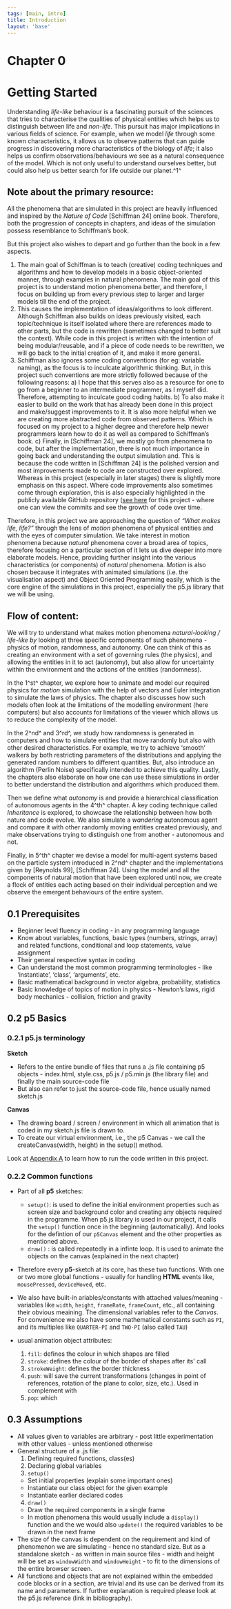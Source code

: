 ```yaml
---
tags: [main, intro]
title: Introduction
layout: 'base'
---
```


# Chapter 0

# Getting Started

Understanding *life-like* behaviour is a fascinating pursuit of the sciences that tries to characterise the qualities of physical entities which helps us to distinguish between life and *non-life*. This pursuit has major implications in various fields of science. For example, when we model *life* through some known characteristics, it allows us to observe patterns that can guide progress in discovering more characteristics of the biology of *life*; it also helps us confirm observations/behaviours we see as a natural consequence of the model. Which is not only useful to understand ourselves better, but could also help us better search for life outside our planet.^1^

## Note about the primary resource:

All the phenomena that are simulated in this project are heavily influenced and inspired by the *Nature of Code* [Schiffman 24] online book. Therefore, both the progression of concepts in chapters, and ideas of the simulation possess resemblance to Schiffman’s book.

But this project also wishes to depart and go further than the book in a few aspects.

1. The main goal of Schiffman is to teach (creative) coding techniques and algorithms and how to develop models in a basic object-oriented manner, through examples in natural phenomena. The main goal of this project is to understand motion phenomena better, and therefore, I focus on building up from every previous step to larger and larger models till the end of the project.
2. This causes the implementation of ideas/algorithms to look different. Although Schiffman also builds on ideas previously visited, each topic/technique is itself isolated where there are references made to other parts, but the code is rewritten (sometimes changed to better suit the context). While code in this project is written with the intention of being modular/reusable, and if a piece of code needs to be rewritten, we will go back to the initial creation of it, and make it more general.
3. Schiffman also ignores some coding conventions (for eg: variable naming), as the focus is to inculcate algorithmic thinking. But, in this project such conventions are more strictly followed because of the following reasons:
   a) I hope that this serves also as a resource for one to go from a beginner to an intermediate programmer, as I myself did. Therefore, attempting to inculcate good coding habits.
   b) To also make it easier to build on the work that has already been done in this project and make/suggest improvements to it. It is also more helpful when we are creating more abstracted code from observed patterns. Which is focused on my project to a higher degree and therefore help newer programmers learn how to do it as well as compared to Schiffman’s book.
   c) Finally, in \[Schiffman 24\], we mostly go from phenomena to code, but after the implementation, there is not much importance in going back and understanding the output simulation and. This is because the code written in [Schiffman 24] is the polished version and most improvements made to code are constructed over explored. Whereas in this project (especially in later stages) there is slightly more emphasis on this aspect. Where code improvements also sometimes come through exploration, this is also especially highlighted in the publicly available GitHub repository ([see here](https://github.com/beeezal/Honours-project-codes) for this project - where one can view the commits and see the growth of code over time.

Therefore, in this project we are approaching the question of *“What makes life, life?”* through the lens of *motion* phenomena of physical entities and with the eyes of computer simulation. We take interest in motion phenomena because *natural* phenomena cover a broad area of topics, therefore focusing on a particular section of it lets us dive deeper into more elaborate models. Hence, providing further insight into the various characteristics (or components) of *natural* phenomena. *Motion* is also chosen because it integrates with animated simulations (i.e. the visualisation aspect) and Object Oriented Programming easily, which is the core engine of the simulations in this project, especially the p5.js library that we will be using.

## Flow of content:

We will try to understand what makes motion phenomena *natural-looking / life-like by* looking at three specific components of such phenomena - physics of motion, randomness, and autonomy. One can think of this as creating an environment with a set of governing rules (the physics), and allowing the entities in it to act (autonomy), but also allow for uncertainty within the environment and the actions of the entities (randomness).

In the 1^st^ chapter, we explore how to animate and model our required physics for *motion* simulation with the help of vectors and Euler integration to simulate the laws of physics. The chapter also discusses how such models often look at the limitations of the modelling environment (here computers) but also accounts for limitations of the viewer which allows us to reduce the complexity of the model.

In the 2^nd^ and 3^rd^, we study how randomness is generated in computers and how to simulate entities that move randomly but also with other desired characteristics. For example, we try to achieve ‘smooth’ walkers by both restricting parameters of the distributions and applying the generated random numbers to different quantities. But, also introduce an algorithm (Perlin Noise) specifically intended to achieve this quality. Lastly, the chapters also elaborate on how one can use these simulations in order to better understand the distribution and algorithms which produced them.

Then we define what *autonomy* is and provide a hierarchical classification of autonomous agents in the 4^th^ chapter. A key coding technique called *Inheritance* is explored, to showcase the relationship between how both nature and code evolve. We also simulate a *wandering* autonomous agent and compare it with other randomly moving entities created previously, and make observations trying to distinguish one from another - autonomous and not.

Finally, in 5^th^ chapter we devise a model for multi-agent systems based on the particle system introduced in 2^nd^ chapter and the implementations given by [Reynolds 99], [Schiffman 24]. Using the model and all the components of natural motion that have been explored until now, we create a flock of entities each acting based on their individual perception and we observe the emergent behaviours of the entire system.

## 0.1 Prerequisites

- Beginner level fluency in coding - in any programming language
- Know about variables, functions, basic types (numbers, strings, array) and related functions, conditional and loop statements, value assignment
- Their general respective syntax in coding
- Can understand the most common programming terminologies - like ‘instantiate’, ‘class’, ‘arguments’, etc.
- Basic mathematical background in vector algebra, probability, statistics
- Basic knowledge of topics of motion in physics - Newton’s laws, rigid body mechanics - collision, friction and gravity

## 0.2 p5 Basics

### 0.2.1 p5.js terminology

**Sketch**

- Refers to the entire bundle of files that runs a .js file containing p5 objects - index.html, style.css, p5.js / p5.min.js (the library file) and finally the main source-code file
- But also can refer to just the source-code file, hence usually named sketch.js

**Canvas**

- The drawing board / screen / environment in which all animation that is coded in my sketch.js file is drawn to.
- To create our virtual environment, i.e., the p5 Canvas - we call the createCanvas(width, height) in the setup() method.

Look at [Appendix A]() to learn how to run the code written in this project.

### 0.2.2 Common functions

- Part of all **p5** sketches:
  - `setup()`: is used to define the initial environment properties such as screen size and background color
  and creating any objects required in the programme. When p5.js library is used in our project, it calls the `setup()` function once in the beginning (automatically). And looks for the defintion of our `p5Canvas` element and the other properties as mentioned above.
  - `draw()` : is called repeatedly in a infinte loop. It is used to animate the objects on the canvas (explained in the next chapter)

- Therefore every **p5**-sketch at its core, has these two functions. With one or two more global functions - usually for handling **HTML** events like, `mousePressed`, `deviceMoved`, etc.

- We also have built-in ariables/constants with attached values/meaning - variables like `width`, `height`, `frameRate`, `frameCount`, etc., all containing their obvious meaining. The dimensional variables refer to the   _Canvas_. 
For convenience we also have some mathematical constants such as `PI`, and its multiples like `QUARTER-PI` and `TWO-PI` (also called `TAU`)


- usual animation object attributes:
  1. `fill`: defines the colour in which shapes are filled
  2. `stroke`: defines the colour of the border of shapes after its' call
  3. `strokeWeight`: defines the border thickness
  4. `push`: will save the current transformations (changes in point of references, rotation of the plane to color, size, etc.). Used in complement with
  5. `pop`: which

## 0.3 Assumptions

- All values given to variables are arbitrary - post little experimentation with other values - unless mentioned otherwise
- General structure of a .js file:
  1. Defining required functions, class(es)
  2. Declaring global variables
  3. `setup()`
    * Set initial properties (explain some important ones)
    * Instantiate our class object for the given example
    * Instantiate earlier declared codes
  4. `draw()`
    * Draw the required components in a single frame
    * In motion phenomena this would usually include a `display() `function and the we would also `update()` the required variables to be drawn in the next frame
- The size of the canvas is dependent on the requirement and kind of phenomenon we are simulating - hence no standard size. But as a standalone sketch - as written in main source files - width and height will be set as `windowWidth` and `windowHeight` - to fit to the dimensions of the entire browser screen.
- All functions and objects that are not explained within the embedded code blocks or in a section, are trivial and its use can be derived from its name and parameters. If further explanation is required please look at the p5.js reference (link in bibliography).